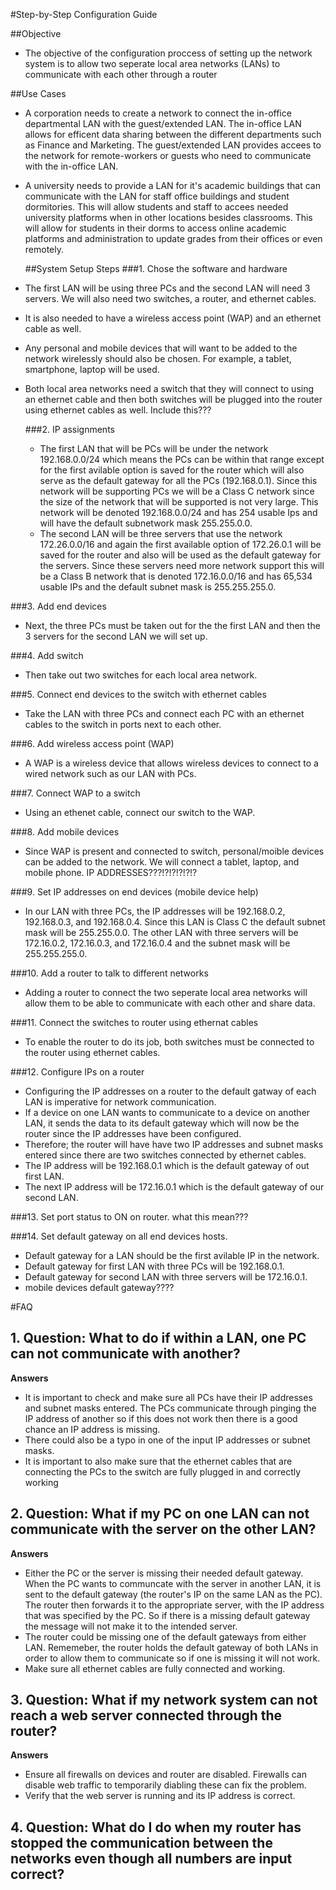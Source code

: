 #Step-by-Step Configuration Guide 

##Objective 
- The objective of the configuration proccess of setting up the network system is to allow two seperate local area networks (LANs) to communicate with each other through a router

##Use Cases
- A corporation needs to create a network to connect the in-office departmental LAN with the guest/extended LAN.
  The in-office LAN allows for efficent data sharing between the different departments such as Finance and Marketing. The guest/extended LAN provides accees to the network for remote-workers or guests who need to communicate with the in-office LAN.
- A university needs to provide a LAN for it's academic buildings that can communicate with the LAN for staff office buildings and student dormitories. This will allow students and staff to accees needed university platforms when in other locations besides classrooms.
  This will allow for students in their dorms to access online academic platforms and administration to update grades from their offices or even remotely.

  ##System Setup Steps
  ###1. Chose the software and hardware
- The first LAN will be using three PCs and the second LAN will need 3 servers. We will also need two switches, a router, and ethernet cables.
- It is also needed to have a wireless access point (WAP) and an ethernet cable as well.
- Any personal and mobile devices that will want to be added to the network wirelessly should also be chosen. For example, a tablet, smartphone, laptop will be used. 
- Both local area networks need a switch that they will connect to using an ethernet cable and then both switches will be plugged into the router using ethernet cables as well. Include this???

  ###2. IP assignments
  - The first LAN that will be PCs will be under the network 192.168.0.0/24 which means the PCs can be within that range except for the first avilable option is saved for the router which will also serve as the default gateway for all the PCs (192.168.0.1). Since this network will be supporting PCs we will be a Class C network since the size of the network that will be supported is not very large. This network will be denoted 192.168.0.0/24 and has 254 usable Ips and will have the default subnetwork mask 255.255.0.0.
  - The second LAN will be three servers that use the network 172.26.0.0/16 and again the first available option of 172.26.0.1 will be saved for the router and also will be used as the default gateway for the servers. Since these servers need more network support this will be a Class B network that is denoted 172.16.0.0/16 and has 65,534 usable IPs and the default subnet mask is 255.255.255.0.
 
###3. Add end devices 
- Next, the three PCs must be taken out for the the first LAN and then the 3 servers for the second LAN we will set up.

###4. Add switch 
- Then take out two switches for each local area network.

###5. Connect end devices to the switch with ethernet cables
- Take the LAN with three PCs and connect each PC with an ethernet cables to the switch in ports next to each other.

###6. Add wireless access point (WAP)
- A WAP is a wireless device that allows wireless devices to connect to a wired network such as our LAN with PCs.

###7. Connect WAP to a switch 
- Using an ethenet cable, connect our switch to the WAP.

###8. Add mobile devices
- Since WAP is present and connected to switch, personal/moible devices can be added to the network. We will connect a tablet, laptop, and mobile phone. IP ADDRESSES???!?!?!?!?!?

###9. Set IP addresses on end devices (mobile device help)
- In our LAN with three PCs, the IP addresses will be 192.168.0.2, 192.168.0.3, and 192.168.0.4. Since this LAN is Class C the default subnet mask will be 255.255.0.0. The other LAN with three servers will be 172.16.0.2, 172.16.0.3, and 172.16.0.4 and the subnet mask will be 255.255.255.0.

###10. Add a router to talk to different networks
- Adding a router to connect the two seperate local area networks will allow them to be able to communicate with each other and share data.

###11. Connect the switches to router using ethernat cables
- To enable the router to do its job, both switches must be connected to the router using ethernet cables.

###12. Configure IPs on a router
- Configuring the IP addresses on a router to the default gatway of each LAN is imperative for network communication.
- If a device on one LAN wants to communicate to a device on another LAN, it sends the data to its default gateway which will now be the router since the IP addresses have been configured.
- Therefore; the router will have have two IP addresses and subnet masks entered since there are two switches connected by ethernet cables.
- The IP address will be 192.168.0.1 which is the default gateway of out first LAN.
- The next IP address will be 172.16.0.1 which is the default gateway of our second LAN.
  
###13. Set port status to ON on router. what this mean???

###14. Set default gateway on all end devices hosts.
- Default gateway for a LAN should be the first avilable IP in the network.
- Default gateway for first LAN with three PCs will be 192.168.0.1.
- Default gateway for second LAN with three servers will be 172.16.0.1.
- mobile devices default gateway????



#FAQ
## 1. Question: What to do if within a LAN, one PC can not communicate with another?
**Answers** 
- It is important to check and make sure all PCs have their IP addresses and subnet masks entered. The PCs communicate through pinging the IP address of another so if this does not work then there is a good chance an IP address is missing.
- There could also be a typo in one of the input IP addresses or subnet masks.
- It is important to also make sure that the ethernet cables that are connecting the PCs to the switch are fully plugged in and correctly working 
## 2. Question: What if my PC on one LAN can not communicate with the server on the other LAN?
**Answers**
- Either the PC or the server is missing their needed default gateway. When the PC wants to communcate with the server in another LAN, it is sent to the default gateway (the router's IP on the same LAN as the PC). The router then forwards it to the appropriate server, with the IP address that was specified by the PC. So if there is a missing default gateway the message will not make it to the intended server.
- The router could be missing one of the default gateways from either LAN. Rememeber, the router holds the default gateway of both LANs in order to allow them to communicate so if one is missing it will not work.
- Make sure all ethernet cables are fully connected and working.
## 3. Question: What if my network system can not reach a web server connected through the router?
**Answers**
- Ensure all firewalls on devices and router are disabled. Firewalls can disable web traffic to temporarily diabling these can fix the problem.
- Verify that the web server is running and its IP address is correct.
## 4. Question: What do I do when my router has stopped the communication between the networks even though all numbers are input correct?




